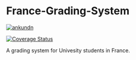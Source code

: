 # France-Grading-System

[![ankundn](https://circleci.com/gh/ankundn/Grading-System.svg?style=svg)](https://circleci.com/gh/ankundn/Grading-System)

[![Coverage Status](https://coveralls.io/repos/github/ankundn/Grading-System/badge.svg?branch=master)](https://coveralls.io/github/ankundn/Grading-System?branch=master)

A grading system for Univesity students in France.
